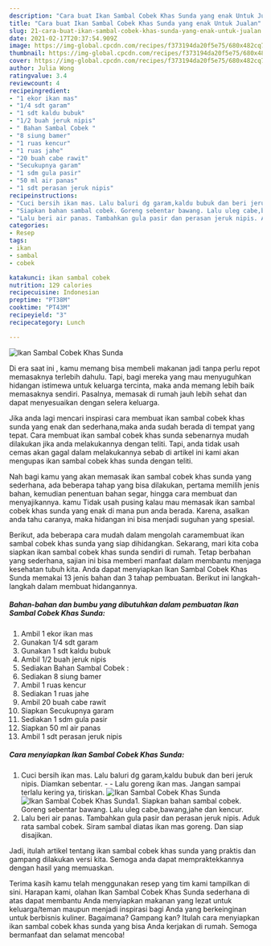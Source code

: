 ```yaml
---
description: "Cara buat Ikan Sambal Cobek Khas Sunda yang enak Untuk Jualan"
title: "Cara buat Ikan Sambal Cobek Khas Sunda yang enak Untuk Jualan"
slug: 21-cara-buat-ikan-sambal-cobek-khas-sunda-yang-enak-untuk-jualan
date: 2021-02-17T20:37:54.909Z
image: https://img-global.cpcdn.com/recipes/f373194da20f5e75/680x482cq70/ikan-sambal-cobek-khas-sunda-foto-resep-utama.jpg
thumbnail: https://img-global.cpcdn.com/recipes/f373194da20f5e75/680x482cq70/ikan-sambal-cobek-khas-sunda-foto-resep-utama.jpg
cover: https://img-global.cpcdn.com/recipes/f373194da20f5e75/680x482cq70/ikan-sambal-cobek-khas-sunda-foto-resep-utama.jpg
author: Julia Wong
ratingvalue: 3.4
reviewcount: 4
recipeingredient:
- "1 ekor ikan mas"
- "1/4 sdt garam"
- "1 sdt kaldu bubuk"
- "1/2 buah jeruk nipis"
- " Bahan Sambal Cobek "
- "8 siung bamer"
- "1 ruas kencur"
- "1 ruas jahe"
- "20 buah cabe rawit"
- "Secukupnya garam"
- "1 sdm gula pasir"
- "50 ml air panas"
- "1 sdt perasan jeruk nipis"
recipeinstructions:
- "Cuci bersih ikan mas. Lalu baluri dg garam,kaldu bubuk dan beri jeruk nipis. Diamkan sebentar.   Lalu goreng ikan mas. Jangan sampai terlalu kering ya, tiriskan."
- "Siapkan bahan sambal cobek. Goreng sebentar bawang. Lalu uleg cabe,bawang,jahe dan kencur."
- "Lalu beri air panas. Tambahkan gula pasir dan perasan jeruk nipis. Aduk rata sambal cobek. Siram sambal diatas ikan mas goreng. Dan siap disajikan."
categories:
- Resep
tags:
- ikan
- sambal
- cobek

katakunci: ikan sambal cobek 
nutrition: 129 calories
recipecuisine: Indonesian
preptime: "PT38M"
cooktime: "PT43M"
recipeyield: "3"
recipecategory: Lunch

---
```



![Ikan Sambal Cobek Khas Sunda](https://img-global.cpcdn.com/recipes/f373194da20f5e75/680x482cq70/ikan-sambal-cobek-khas-sunda-foto-resep-utama.jpg)

Di era  saat ini , kamu memang bisa membeli makanan jadi tanpa perlu repot memasaknya terlebih dahulu. Tapi, bagi mereka yang mau menyuguhkan hidangan istimewa untuk keluarga tercinta, maka anda memang lebih baik memasaknya sendiri. Pasalnya, memasak di rumah jauh lebih sehat dan dapat menyesuaikan dengan selera keluarga.

Jika anda lagi mencari inspirasi cara membuat ikan sambal cobek khas sunda yang enak dan sederhana,maka anda sudah berada di tempat yang tepat. Cara membuat ikan sambal cobek khas sunda  sebenarnya mudah dilakukan jika anda melakukannya dengan teliti. Tapi, anda tidak usah cemas akan gagal dalam melakukannya 
sebab di artikel ini kami akan mengupas ikan sambal cobek khas sunda dengan teliti.  



Nah bagi kamu yang akan memasak ikan sambal cobek khas sunda yang sederhana, ada beberapa tahap yang bisa dilakukan, pertama memilih jenis bahan, kemudian penentuan bahan segar, hingga cara membuat dan menyajikannya. kamu Tidak usah pusing kalau mau memasak ikan sambal cobek khas sunda yang enak di mana pun anda berada. Karena, asalkan anda  tahu caranya, maka hidangan ini bisa menjadi suguhan yang spesial.

Berikut, ada beberapa cara mudah dalam mengolah caramembuat ikan sambal cobek khas sunda yang siap dihidangkan. Sekarang, mari kita coba siapkan ikan sambal cobek khas sunda sendiri di rumah. Tetap berbahan yang sederhana, sajian ini bisa memberi manfaat dalam membantu menjaga kesehatan tubuh kita. Anda dapat menyiapkan Ikan Sambal Cobek Khas Sunda memakai 13 jenis bahan dan 3 tahap pembuatan. Berikut ini langkah-langkah dalam membuat hidangannya.

<!--inarticleads1-->

##### Bahan-bahan dan bumbu yang dibutuhkan dalam pembuatan Ikan Sambal Cobek Khas Sunda:

1. Ambil 1 ekor ikan mas
1. Gunakan 1/4 sdt garam
1. Gunakan 1 sdt kaldu bubuk
1. Ambil 1/2 buah jeruk nipis
1. Sediakan  Bahan Sambal Cobek :
1. Sediakan 8 siung bamer
1. Ambil 1 ruas kencur
1. Sediakan 1 ruas jahe
1. Ambil 20 buah cabe rawit
1. Siapkan Secukupnya garam
1. Sediakan 1 sdm gula pasir
1. Siapkan 50 ml air panas
1. Ambil 1 sdt perasan jeruk nipis




<!--inarticleads2-->

##### Cara menyiapkan Ikan Sambal Cobek Khas Sunda:

1. Cuci bersih ikan mas. Lalu baluri dg garam,kaldu bubuk dan beri jeruk nipis. Diamkan sebentar.  -  - Lalu goreng ikan mas. Jangan sampai terlalu kering ya, tiriskan.
<img src="https://img-global.cpcdn.com/steps/08f5f162187348e6/160x128cq70/ikan-sambal-cobek-khas-sunda-langkah-memasak-1-foto.jpg" alt="Ikan Sambal Cobek Khas Sunda"><img src="https://img-global.cpcdn.com/steps/16e76eaef708258d/160x128cq70/ikan-sambal-cobek-khas-sunda-langkah-memasak-1-foto.jpg" alt="Ikan Sambal Cobek Khas Sunda">1. Siapkan bahan sambal cobek. Goreng sebentar bawang. Lalu uleg cabe,bawang,jahe dan kencur.
1. Lalu beri air panas. Tambahkan gula pasir dan perasan jeruk nipis. Aduk rata sambal cobek. Siram sambal diatas ikan mas goreng. Dan siap disajikan.




Jadi, itulah artikel tentang  ikan sambal cobek khas sunda  yang praktis dan gampang dilakukan versi kita. Semoga anda dapat mempraktekkannya dengan hasil yang memuaskan. 

Terima kasih kamu telah menggunakan resep yang tim kami tampilkan di sini. Harapan kami, olahan  Ikan Sambal Cobek Khas Sunda sederhana di atas dapat membantu Anda menyiapkan makanan yang lezat untuk keluarga/teman maupun menjadi inspirasi bagi Anda yang berkeinginan untuk berbisnis kuliner. Bagaimana? Gampang kan? Itulah cara menyiapkan ikan sambal cobek khas sunda yang bisa Anda kerjakan di rumah. Semoga bermanfaat dan selamat mencoba!

